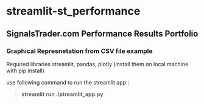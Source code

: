 # streamlit-st_performance

## SignalsTrader.com Performance Results Portfolio
### Graphical Represnetation from CSV file example

Required libraries streamlit, pandas, plotly (install them on local machine with pip install)

use following command to run the streamlit app :

>**streamlit run .\streamlit_app.py**
